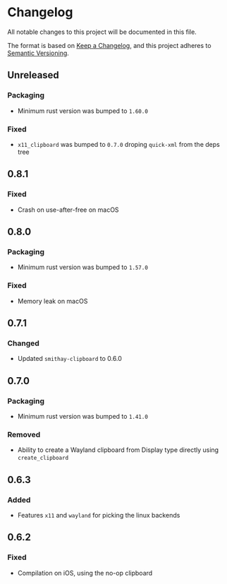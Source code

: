 # Changelog

All notable changes to this project will be documented in this file.

The format is based on [Keep a Changelog](https://keepachangelog.com/en/1.0.0/),
and this project adheres to [Semantic Versioning](https://semver.org/spec/v2.0.0.html).

## Unreleased

### Packaging

- Minimum rust version was bumped to `1.60.0`

### Fixed

- `x11_clipboard` was bumped to `0.7.0` droping `quick-xml` from the deps tree


## 0.8.1 

### Fixed

- Crash on use-after-free on macOS

## 0.8.0

### Packaging

- Minimum rust version was bumped to `1.57.0`

### Fixed

- Memory leak on macOS

## 0.7.1

### Changed

- Updated `smithay-clipboard` to 0.6.0

## 0.7.0

### Packaging

- Minimum rust version was bumped to `1.41.0`

### Removed

- Ability to create a Wayland clipboard from Display type directly using `create_clipboard`

## 0.6.3

### Added

- Features `x11` and `wayland` for picking the linux backends

## 0.6.2

### Fixed

- Compilation on iOS, using the no-op clipboard

